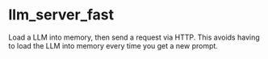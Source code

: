 # llm_server_fast
Load a LLM into memory, then send a request via HTTP. This avoids having to load the LLM into memory every time you get a new prompt. 
